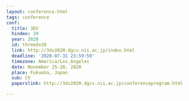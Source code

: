 ```yaml
---
layout: conference.html
tags: conference
conf:
  title: 3DV
  hindex: 29
  year: 2020
  id: threedv20
  link: http://3dv2020.dgcv.nii.ac.jp/index.html
  deadline: '2020-07-31 23:59:59'
  timezone: America/Los_Angeles
  date: November 25-28, 2020
  place: Fukuoka, Japan
  sub: CV
  paperslink: http://3dv2020.dgcv.nii.ac.jp/conferenceprogram.html

---
```

